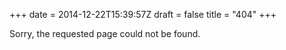 +++
date = 2014-12-22T15:39:57Z
draft = false
title = "404"
+++

Sorry, the requested page could not be found.
